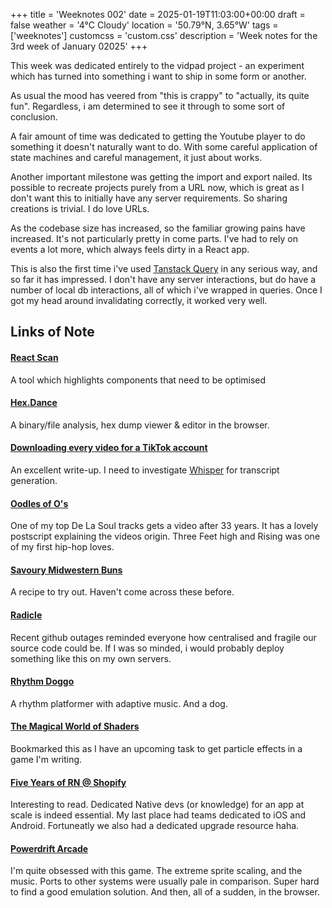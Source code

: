 +++
title = 'Weeknotes 002'
date = 2025-01-19T11:03:00+00:00
draft = false
weather = '4°C Cloudy'
location = '50.79°N, 3.65°W'
tags = ['weeknotes']
customcss = 'custom.css'
description = 'Week notes for the 3rd week of January 02025'
+++


This week was dedicated entirely to the vidpad project - an experiment which has turned into something i want to ship in some form or another.

As usual the mood has veered from "this is crappy" to "actually, its quite fun". Regardless, i am determined to see it through to some sort of conclusion.

A fair amount of time was dedicated to getting the Youtube player to do something it doesn't naturally want to do. With some careful application of state machines and careful management, it just about works.

Another important milestone was getting the import and export nailed. Its possible to recreate projects purely from a URL now, which is great as I don't want this to initially have any server requirements.
So sharing creations is trivial. I do love URLs.

As the codebase size has increased, so the familiar growing pains have increased. It's not particularly pretty in come parts. I've had to rely on events a lot more, which always feels dirty in a React app.

This is also the first time i've used [Tanstack Query](https://tanstack.com/query) in any serious way, and so far it has impressed. I don't have any server interactions, but do have a number of local db interactions, all of which i've wrapped in queries. Once I got my head around invalidating correctly, it worked very well.




## Links of Note


#### [React Scan](https://github.com/aidenybai/react-scan)

A tool which highlights components that need to be optimised


#### [Hex.Dance](https://hex.dance)

A binary/file analysis, hex dump viewer & editor in the browser.


#### [Downloading every video for a TikTok account](https://til.simonwillison.net/tiktok/download-all-videos)

An excellent write-up. I need to investigate [Whisper](https://pypi.org/project/mlx-whisper/) for transcript generation.



#### [Oodles of O's](https://www.youtube.com/watch?v=NQFRmDgBwcg)

One of my top De La Soul tracks gets a video after 33 years. It has a lovely postscript explaining the videos origin. Three Feet high and Rising was one of my first hip-hop loves.


#### [Savoury Midwestern Buns](https://www.seriouseats.com/bierocks-recipe-8775361)

A recipe to try out. Haven't come across these before.


#### [Radicle](https://radicle.xyz)

Recent github outages reminded everyone how centralised and fragile our source code could be. If I was so minded, i would probably deploy something like this on my own servers.


#### [Rhythm Doggo](https://nifflas.itch.io)

A rhythm platformer with adaptive music. And a dog.


#### [The Magical World of Shaders](https://blog.maximeheckel.com/posts/the-magical-world-of-particles-with-react-three-fiber-and-shaders/)

Bookmarked this as I have an upcoming task to get particle effects in a game I'm writing.

#### [Five Years of RN @ Shopify](https://shopify.engineering/five-years-of-react-native-at-shopify)

Interesting to read. Dedicated Native devs (or knowledge) for an app at scale is indeed essential. My last place had teams dedicated to iOS and Android. Fortuneatly we also had a dedicated upgrade resource haha.


#### [Powerdrift Arcade](https://www.playemulator.io/classic-arcade-online/power-drift/)

I'm quite obsessed with this game. The extreme sprite scaling, and the music. Ports to other systems were usually pale in comparison. Super hard to find a good emulation solution. And then, all of a sudden, in the browser.
